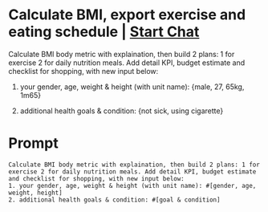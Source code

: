 

# Calculate BMI, export exercise and eating schedule | [Start Chat](https://gptcall.net/chat.html?data=%7B%22contact%22%3A%7B%22id%22%3A%22cff643be-d058-4824-8f7a-d851c4ff2619%22%2C%22flow%22%3Atrue%7D%7D)
Calculate BMI body metric with explaination, then build 2 plans: 1 for exercise 2 for daily nutrition meals. Add detail KPI, budget estimate and checklist for shopping, with new input below: 

1. your gender, age, weight & height (with unit name): {male, 27, 65kg, 1m65}

2. additional health goals & condition: {not sick, using cigarette}

# Prompt

```
Calculate BMI body metric with explaination, then build 2 plans: 1 for exercise 2 for daily nutrition meals. Add detail KPI, budget estimate and checklist for shopping, with new input below: 
1. your gender, age, weight & height (with unit name): #[gender, age, weight, height] 
2. additional health goals & condition: #[goal & condition]
```





